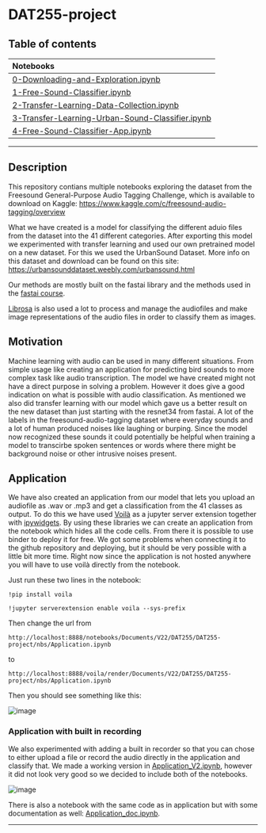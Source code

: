 # DAT255-project

## Table of contents

| Notebooks    |
|:----------|
|  [0-Downloading-and-Exploration.ipynb](https://nbviewer.org/github/oyvindgrutle/DAT255-project/blob/master/nbs/0-Downloading-and-Exploration.ipynb)  |
|  [1-Free-Sound-Classifier.ipynb](https://nbviewer.org/github/oyvindgrutle/DAT255-project/blob/master/nbs/1-Free-Sound-Classifier.ipynb)  |
|  [2-Transfer-Learning-Data-Collection.ipynb](https://nbviewer.org/github/oyvindgrutle/DAT255-project/blob/master/nbs/2-Transfer-Learning-Data-Collection.ipynb)  |
|  [3-Transfer-Learning-Urban-Sound-Classifier.ipynb](https://nbviewer.org/github/oyvindgrutle/DAT255-project/blob/master/nbs/3-Transfer-Learning-Urban-Sound-Classifier.ipynb)  |
|  [4-Free-Sound-Classifier-App.ipynb](https://nbviewer.org/github/oyvindgrutle/DAT255-project/blob/master/nbs/Application.ipynb)  |

---

## Description

This repository contians multiple notebooks exploring the dataset from the Freesound General-Purpose Audio Tagging Challenge, which is available to download on Kaggle: https://www.kaggle.com/c/freesound-audio-tagging/overview

What we have created is a model for classifying the different aduio files from the dataset into the 41 different categories. After exporting this model we experimented with transfer learning and used our own pretrained model on a new dataset. For this we used the UrbanSound Dataset. More info on this dataset and download can be found on this site: https://urbansounddataset.weebly.com/urbansound.html

Our methods are mostly built on the fastai library and the methods used in the [fastai course](https://course.fast.ai/).

[Librosa](https://librosa.org/doc/latest/index.html) is also used a lot to process and manage the audiofiles and make image representations of the audio files in order to classify them as images.

## Motivation

Machine learning with audio can be used in many different situations. From simple usage like creating an application for predicting bird sounds to more complex task like audio transcription. 
The model we have created might not have a direct purpose in solving a problem. However it does give a good indication on what is possible with audio classification. As mentioned we also did transfer learning with our model which gave us a better result on the new dataset than just starting with the resnet34 from fastai. 
A lot of the labels in the freesound-audio-tagging dataset where everyday sounds and a lot of human produced noises like laughing or burping. Since the model now recognized these sounds it could potentially be helpful when training a model to transcirbe spoken sentences or words where there might be background noise or other intrusive noises present.

## Application

We have also created an application from our model that lets you upload an audiofile as .wav or .mp3 and get a classification from the 41 classes as output. To do this we have used [Voilà](https://voila.readthedocs.io/en/stable/using.html) as a jupyter server extension together with [ipywidgets](https://ipywidgets.readthedocs.io/en/latest/examples/Widget%20List.html). By using these libraries we can create an application from the notebook which hides all the code cells. From there it is possible to use binder to deploy it for free. We got some problems when connecting it to the github repository and deploying, but it should be very possible with a little bit more time.
Right now since the application is not hosted anywhere you will have to use voilà directly from the notebook.

Just run these two lines in the notebook:

`!pip install voila` 
  
`!jupyter serverextension enable voila --sys-prefix` 
  
Then change the url from 

`http://localhost:8888/notebooks/Documents/V22/DAT255/DAT255-project/nbs/Application.ipynb` 

to 

`http://localhost:8888/voila/render/Documents/V22/DAT255/DAT255-project/nbs/Application.ipynb` 

Then you should see something like this:

![image](https://user-images.githubusercontent.com/57411743/165593385-d630301d-63bd-4216-8c52-001f069d57e3.png)

### Application with built in recording

We also experimented with adding a built in recorder so that you can chose to either upload a file or record the audio directly in the application and classify that. We made a working version in [Application_V2.ipynb](https://nbviewer.org/github/oyvindgrutle/DAT255-project/blob/master/nbs/Application_V2.ipynb), however it did not look very good so we decided to include both of the notebooks.

![image](https://user-images.githubusercontent.com/57411743/165594818-0b194363-f13f-44e9-b6f4-dd12cb8ba9bb.png)


There is also a notebook with the same code as in application but with some documentation as well: [Application_doc.ipynb](https://nbviewer.org/github/oyvindgrutle/DAT255-project/blob/master/nbs/Application_doc.ipynb).

---
